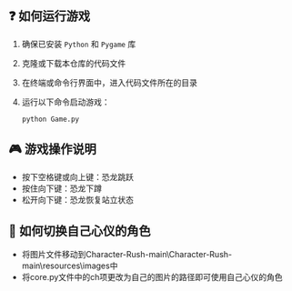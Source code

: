 ## ❓ 如何运行游戏

1. 确保已安装 `Python` 和 `Pygame` 库
2. 克隆或下载本仓库的代码文件
3. 在终端或命令行界面中，进入代码文件所在的目录
4. 运行以下命令启动游戏：

   ```shell
   python Game.py
   ```

## 🎮 游戏操作说明
- 按下空格键或向上键：恐龙跳跃
- 按住向下键：恐龙下蹲
- 松开向下键：恐龙恢复站立状态

 ## 👶 如何切换自己心仪的角色
- 将图片文件移动到Character-Rush-main\Character-Rush-main\resources\images中
- 将core.py文件中的ch项更改为自己的图片的路径即可使用自己心仪的角色
